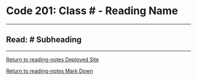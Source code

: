 # Code 201: Class \# - Reading Name

***

## Read: # Subheading



***

[Return to reading-notes Deployed Site](https://paneks19.github.io/reading-notes/)

[Return to reading-notes Mark Down](https://github.com/paneks19/reading-notes)
